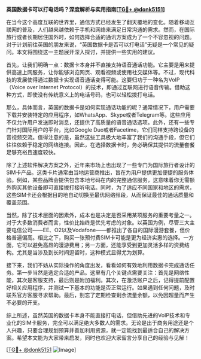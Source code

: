 **英国数据卡可以打电话吗？深度解析与实用指南[[TG💪+ @donk5151](https://t.me/s/donk5151)]**

在当今这个高度互联的世界里，通信方式已经发生了翻天覆地的变化。随着移动互联网的普及，人们越来越依赖于手机和网络来满足日常沟通的需求。然而，在国际旅行或者长期居住国外时，如何选择合适的通讯方案成为了一个不容忽视的问题。对于计划前往英国的朋友来说，“英国数据卡是否可以打电话”无疑是一个常见的疑问。本文将围绕这一主题展开深入探讨，并提供一些实用的建议。

首先，让我们明确一点：数据卡本身并不直接支持语音通话功能。它主要是用来提供高速上网服务，让你能够浏览网页、观看视频或使用社交媒体等。不过，现代科技的发展使得通过数据卡实现语音通话变得可能。这要归功于一种名为VoIP（Voice over Internet Protocol）的技术，即通过互联网进行语音传输。借助这种方式，即使没有传统意义上的电话号码，也可以轻松拨打电话。

那么，具体而言，英国的数据卡是如何实现通话功能的呢？通常情况下，用户需要下载并安装特定的应用程序，如WhatsApp、Skype或者Telegram等。这些应用不仅允许用户发送即时消息，还提供了高质量的语音通话选项。此外，还有一些专门针对国际用户的平台，比如Google Duo或者Facetime，它们同样支持跨设备的音视频交流。值得注意的是，虽然这些工具极大地丰富了我们的沟通手段，但它们往往依赖于稳定的网络连接。因此，在选择数据卡时，务必确保其提供的流量套餐足够充裕且速度较快。

除了上述软件解决方案之外，近年来市场上也出现了一些专门为国际旅行者设计的SIM卡产品。这类卡片通常由当地运营商推出，旨在为用户提供更加便捷的服务体验。例如，某些品牌会提供包含本地号码在内的完整通信服务，这意味着你无需额外购买其他设备即可直接拨打接听电话。同时，为了适应不同国家和地区的需求，这些SIM卡还会根据目的地自动切换至最优网络频段，从而保证最佳的通话质量和覆盖范围。

当然，除了技术层面的因素外，成本也是决定是否采用某项服务的重要考量之一。对于大多数消费者而言，性价比始终是优先考虑的对象。以英国为例，尽管三大主要电信公司——EE、O2以及Vodafone——都推出了各自的国际漫游套餐，但价格普遍偏高。相比之下，购买一张预付费SIM卡可能是更为经济实惠的选择。一方面，它可以避免高昂的漫游费用；另一方面，还能享受到更加灵活多样的资费结构。尤其是当涉及到长时间逗留时，这种模式显得尤为划算。

接下来，我们不妨从实际操作的角度出发，看看如何有效地利用数据卡完成通话任务。第一步当然是选定合适的产品。这里有几个关键点需要关注：首先是网络性能，其次是客服支持，最后则是附加福利。其次，在激活账户之后，记得提前配置好相关应用程序，并测试一下基本的功能是否正常运行。如果遇到任何问题，及时联系官方客服寻求帮助。最后，别忘了定期检查剩余流量余额，以免因超量而产生不必要的开支。

综上所述，虽然英国的数据卡本身不能直接打电话，但借助先进的VoIP技术和专业化的SIM卡服务，完全可以满足绝大多数人的需求。无论是出于商务用途还是个人兴趣，只要合理规划预算并善加利用资源，就一定能找到最适合自己的解决方案。希望本文能为大家带来启发，同时也欢迎大家留言分享自己的经验与见解！

[[TG💪+ @donk5151](https://t.me/s/donk5151) ![Image](https://i.postimg.cc/rwNCRYN7/Snipaste-2025-04-30-17-27-05.png)]